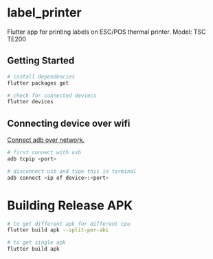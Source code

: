 # label_printer

Flutter app for printing labels on ESC/POS thermal printer. Model: TSC TE200

## Getting Started

```bash
# install dependencies
flutter packages get

# check for connected deviecs
flutter devices
```

## Connecting device over wifi

[Connect adb over network.](https://stackoverflow.com/questions/2604727/how-can-i-connect-to-android-with-adb-over-tcp)

```bash
# first connect with usb
adb tcpip <port>

# disconnect usb and type this in terminal
adb connect <ip of device>:<port>
```

# Building Release APK

```bash
# to get different apk for different cpu
flutter build apk --split-per-abi

# to get single apk
flutter build apk
```
